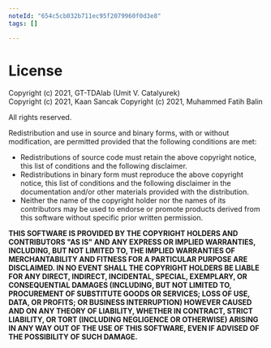 ```yaml
---
noteId: "654c5cb032b711ec95f2079960f0d3e8"
tags: []

---
```


# License

Copyright (c) 2021, GT-TDAlab (Umit V. Catalyurek)  
Copyright (c) 2021, Kaan Sancak
Copyright (c) 2021, Muhammed Fatih Balin

All rights reserved.

Redistribution and use in source and binary forms, with or without
modification, are permitted provided that the following conditions are
met:

* Redistributions of source code must retain the above copyright notice,
  this list of conditions and the following disclaimer.
* Redistributions in binary form must reproduce the above copyright
  notice, this list of conditions and the following disclaimer in the
  documentation and/or other materials provided with the distribution.
* Neither the name of the copyright holder nor the names of its
  contributors may be used to endorse or promote products derived from
  this software without specific prior written permission.

**THIS SOFTWARE IS PROVIDED BY THE COPYRIGHT HOLDERS AND CONTRIBUTORS "AS
IS" AND ANY EXPRESS OR IMPLIED WARRANTIES, INCLUDING, BUT NOT LIMITED TO,
THE IMPLIED WARRANTIES OF MERCHANTABILITY AND FITNESS FOR A PARTICULAR
PURPOSE ARE DISCLAIMED. IN NO EVENT SHALL THE COPYRIGHT HOLDERS BE LIABLE
FOR ANY DIRECT, INDIRECT, INCIDENTAL, SPECIAL, EXEMPLARY, OR CONSEQUENTIAL
DAMAGES (INCLUDING, BUT NOT LIMITED TO, PROCUREMENT OF SUBSTITUTE GOODS OR
SERVICES; LOSS OF USE, DATA, OR PROFITS; OR BUSINESS INTERRUPTION) HOWEVER
CAUSED AND ON ANY THEORY OF LIABILITY, WHETHER IN CONTRACT, STRICT
LIABILITY, OR TORT (INCLUDING NEGLIGENCE OR OTHERWISE) ARISING IN ANY WAY
OUT OF THE USE OF THIS SOFTWARE, EVEN IF ADVISED OF THE POSSIBILITY OF
SUCH DAMAGE.**